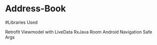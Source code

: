 # Address-Book

#Libraries Used

Retrofit 
Viewmodel with LiveData
RxJava
Room
Android Navigation
Safe Args
